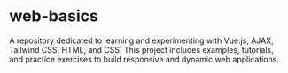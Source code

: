 # web-basics
A repository dedicated to learning and experimenting with Vue.js, AJAX, Tailwind CSS, HTML, and CSS. This project includes examples, tutorials, and practice exercises to build responsive and dynamic web applications.
